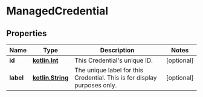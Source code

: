 
# ManagedCredential

## Properties
Name | Type | Description | Notes
------------ | ------------- | ------------- | -------------
**id** | [**kotlin.Int**](.md) | This Credential&#x27;s unique ID.  |  [optional]
**label** | [**kotlin.String**](.md) | The unique label for this Credential. This is for display purposes only.  |  [optional]




